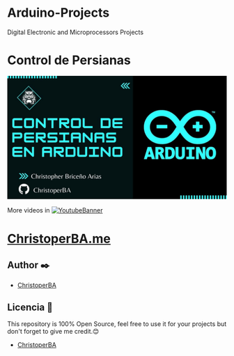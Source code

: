 # Arduino-Projects
Digital Electronic and Microprocessors Projects 
# Control de Persianas 
[![Persianas](/Photos/persianas.jpg)](https://www.youtube.com/watch?v=wbS5-i-FRII&ab_channel=ChristopherBrice%C3%B1o)

More videos in 
[![YoutubeBanner](https://img.shields.io/badge/YouTube-FF0000?style=for-the-badge&logo=youtube&logoColor=white)](https://www.youtube.com/channel/UCL5Tkt3EKY0ubuG0O_JMVVg/featured)
# [ChristoperBA.me](https://christoperba.github.io)

## Author ✒️
* [ChristoperBA](https://github.com/ChristoperBA)

## Licencia 📄
This repository is 100% Open Source, feel free to use it for your projects
but don't forget to give me credit.😊
* [ChristoperBA](https://github.com/ChristoperBA)